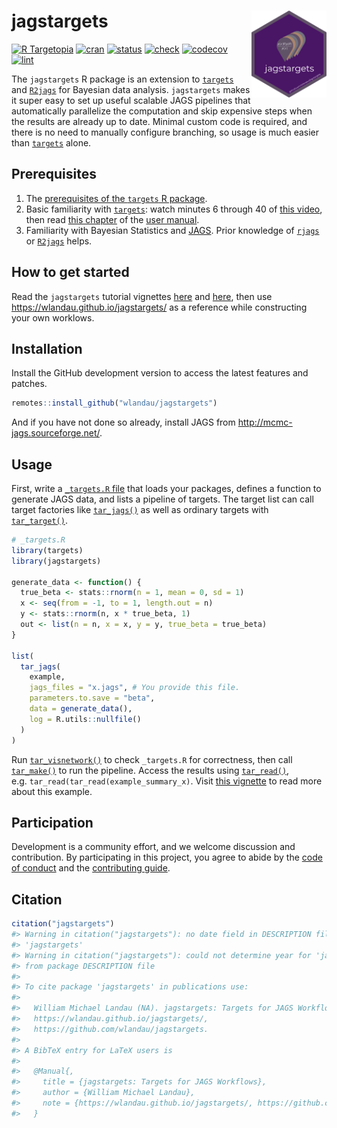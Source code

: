 
# jagstargets <img src='man/figures/logo.png' align="right" height="139"/>

[![R
Targetopia](https://img.shields.io/badge/R_Targetopia-member-blue?style=flat&labelColor=gray)](https://wlandau.github.io/targetopia/)
[![cran](http://www.r-pkg.org/badges/version/jagstargets)](https://cran.r-project.org/package=jagstargets)
[![status](https://www.repostatus.org/badges/latest/active.svg)](https://www.repostatus.org/#active)
[![check](https://github.com/wlandau/jagstargets/workflows/check/badge.svg)](https://github.com/wlandau/jagstargets/actions?query=workflow%3Acheck)
[![codecov](https://codecov.io/gh/wlandau/jagstargets/branch/main/graph/badge.svg?token=3T5DlLwUVl)](https://codecov.io/gh/wlandau/jagstargets)
[![lint](https://github.com/wlandau/jagstargets/workflows/lint/badge.svg)](https://github.com/wlandau/jagstargets/actions?query=workflow%3Alint)

The `jagstargets` R package is an extension to
[`targets`](https://github.com/wlandau/targets) and
[`R2jags`](https://CRAN.R-project.org/package=R2jags) for Bayesian data
analysis. `jagstargets` makes it super easy to set up useful scalable
JAGS pipelines that automatically parallelize the computation and skip
expensive steps when the results are already up to date. Minimal custom
code is required, and there is no need to manually configure branching,
so usage is much easier than
[`targets`](https://github.com/wlandau/targets) alone.

## Prerequisites

1.  The [prerequisites of the `targets` R
    package](https://wlandau.github.io/targets/#prerequisites).
2.  Basic familiarity with
    [`targets`](https://wlandau.github.io/targets/): watch minutes 6
    through 40 of [this video](https://youtu.be/Gqn7Xn4d5NI), then read
    [this
    chapter](https://wlandau.github.io/targets-manual/walkthrough.html)
    of the [user manual](https://wlandau.github.io/targets-manual/).
3.  Familiarity with Bayesian Statistics and
    [JAGS](http://mcmc-jags.sourceforge.net/). Prior knowledge of
    [`rjags`](https://cran.r-project.org/package=rjags) or
    [`R2jags`](https://cran.r-project.org/package=R2jags) helps.

## How to get started

Read the `jagstargets` tutorial vignettes
[here](https://wlandau.github.io/jagstargets/articles/mcmc.html) and
[here](https://wlandau.github.io/jagstargets/articles/mcmc_rep.html),
then use <https://wlandau.github.io/jagstargets/> as a reference while
constructing your own worklows.

## Installation

Install the GitHub development version to access the latest features and
patches.

``` r
remotes::install_github("wlandau/jagstargets")
```

And if you have not done so already, install JAGS from
<http://mcmc-jags.sourceforge.net/>.

## Usage

First, write a [`_targets.R`
file](https://wlandau.github.io/targets-manual/walkthrough.html) that
loads your packages, defines a function to generate JAGS data, and lists
a pipeline of targets. The target list can call target factories like
[`tar_jags()`](https://wlandau.github.io/jagstargets/reference/tar_jags.html)
as well as ordinary targets with
[`tar_target()`](https://wlandau.github.io/targets/reference/tar_target.html).

``` r
# _targets.R
library(targets)
library(jagstargets)

generate_data <- function() {
  true_beta <- stats::rnorm(n = 1, mean = 0, sd = 1)
  x <- seq(from = -1, to = 1, length.out = n)
  y <- stats::rnorm(n, x * true_beta, 1)
  out <- list(n = n, x = x, y = y, true_beta = true_beta)
}

list(
  tar_jags(
    example,
    jags_files = "x.jags", # You provide this file.
    parameters.to.save = "beta",
    data = generate_data(),
    log = R.utils::nullfile()
  )
)
```

Run
[`tar_visnetwork()`](https://wlandau.github.io/targets/reference/tar_visnetwork.html)
to check `_targets.R` for correctness, then call
[`tar_make()`](https://wlandau.github.io/targets/reference/tar_make.html)
to run the pipeline. Access the results using
[`tar_read()`](https://wlandau.github.io/targets/reference/tar_read.html),
e.g. `tar_read(tar_read(example_summary_x)`. Visit [this
vignette](https://wlandau.github.io/jagstargets/articles/mcmc.html) to
read more about this example.

## Participation

Development is a community effort, and we welcome discussion and
contribution. By participating in this project, you agree to abide by
the [code of
conduct](https://github.com/wlandau/jagstargets/blob/main/CODE_OF_CONDUCT.md)
and the [contributing
guide](https://github.com/wlandau/jagstargets/blob/main/CONTRIBUTING.md).

## Citation

``` r
citation("jagstargets")
#> Warning in citation("jagstargets"): no date field in DESCRIPTION file of package
#> 'jagstargets'
#> Warning in citation("jagstargets"): could not determine year for 'jagstargets'
#> from package DESCRIPTION file
#> 
#> To cite package 'jagstargets' in publications use:
#> 
#>   William Michael Landau (NA). jagstargets: Targets for JAGS Workflows.
#>   https://wlandau.github.io/jagstargets/,
#>   https://github.com/wlandau/jagstargets.
#> 
#> A BibTeX entry for LaTeX users is
#> 
#>   @Manual{,
#>     title = {jagstargets: Targets for JAGS Workflows},
#>     author = {William Michael Landau},
#>     note = {https://wlandau.github.io/jagstargets/, https://github.com/wlandau/jagstargets},
#>   }
```
